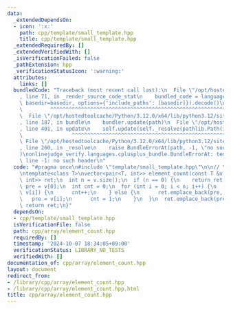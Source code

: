 ```yaml
---
data:
  _extendedDependsOn:
  - icon: ':x:'
    path: cpp/template/small_template.hpp
    title: cpp/template/small_template.hpp
  _extendedRequiredBy: []
  _extendedVerifiedWith: []
  _isVerificationFailed: false
  _pathExtension: hpp
  _verificationStatusIcon: ':warning:'
  attributes:
    links: []
  bundledCode: "Traceback (most recent call last):\n  File \"/opt/hostedtoolcache/Python/3.12.0/x64/lib/python3.12/site-packages/onlinejudge_verify/documentation/build.py\"\
    , line 71, in _render_source_code_stat\n    bundled_code = language.bundle(stat.path,\
    \ basedir=basedir, options={'include_paths': [basedir]}).decode()\n          \
    \         ^^^^^^^^^^^^^^^^^^^^^^^^^^^^^^^^^^^^^^^^^^^^^^^^^^^^^^^^^^^^^^^^^^^^^^^^^^^^^^^^^\n\
    \  File \"/opt/hostedtoolcache/Python/3.12.0/x64/lib/python3.12/site-packages/onlinejudge_verify/languages/cplusplus.py\"\
    , line 187, in bundle\n    bundler.update(path)\n  File \"/opt/hostedtoolcache/Python/3.12.0/x64/lib/python3.12/site-packages/onlinejudge_verify/languages/cplusplus_bundle.py\"\
    , line 401, in update\n    self.update(self._resolve(pathlib.Path(included), included_from=path))\n\
    \                ^^^^^^^^^^^^^^^^^^^^^^^^^^^^^^^^^^^^^^^^^^^^^^^^^^^^^^^^^\n \
    \ File \"/opt/hostedtoolcache/Python/3.12.0/x64/lib/python3.12/site-packages/onlinejudge_verify/languages/cplusplus_bundle.py\"\
    , line 260, in _resolve\n    raise BundleErrorAt(path, -1, \"no such header\"\
    )\nonlinejudge_verify.languages.cplusplus_bundle.BundleErrorAt: template/small_template.hpp:\
    \ line -1: no such header\n"
  code: "#pragma once\n#include \"template/small_template.hpp\"\n\n// \u500B\u6570\
    \ntemplate<class T>\nvector<pair<T, int>> element_count(const T &v) {\n  vector<pair<T,\
    \ int>> ret;\n  int n = v.size();\n  if (n == 0) {\n    return ret;\n  }\n  T\
    \ pre = v[0];\n  int cnt = 0;\n  for (int i = 0; i < n; i++) {\n    if (pre ==\
    \ v[i]) {\n      cnt++;\n    } else {\n      ret.emplace_back(pre, cnt);\n   \
    \   pre = v[i];\n      cnt = 1;\n    }\n  }\n  ret.emplace_back(pre, cnt);\n \
    \ return ret;\n}"
  dependsOn:
  - cpp/template/small_template.hpp
  isVerificationFile: false
  path: cpp/array/element_count.hpp
  requiredBy: []
  timestamp: '2024-10-07 18:34:05+09:00'
  verificationStatus: LIBRARY_NO_TESTS
  verifiedWith: []
documentation_of: cpp/array/element_count.hpp
layout: document
redirect_from:
- /library/cpp/array/element_count.hpp
- /library/cpp/array/element_count.hpp.html
title: cpp/array/element_count.hpp
---
```

